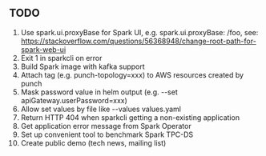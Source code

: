 ## TODO

1. Use spark.ui.proxyBase for Spark UI, e.g. spark.ui.proxyBase: /foo, see:
https://stackoverflow.com/questions/56368948/change-root-path-for-spark-web-ui
2. Exit 1 in sparkcli on error
3. Build Spark image with kafka support
4. Attach tag (e.g. punch-topology=xxx) to AWS resources created by punch
5. Mask password value in helm output (e.g. --set apiGateway.userPassword=xxx)
6. Allow set values by file like --values values.yaml
7. Return HTTP 404 when sparkcli getting a non-existing application
8. Get application error message from Spark Operator
9. Set up convenient tool to benchmark Spark TPC-DS
10. Create public demo (tech news, mailing list)
